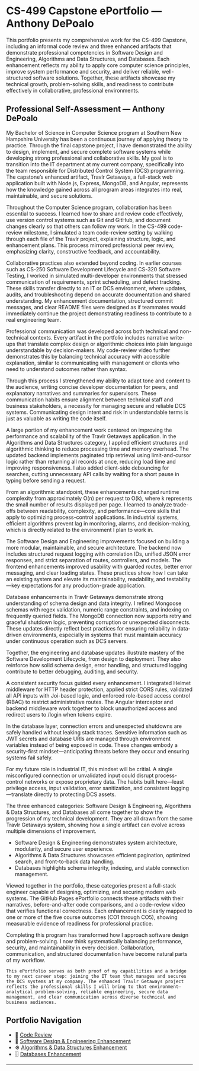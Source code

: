 # CS-499 Capstone ePortfolio — Anthony DePoalo 

This portfolio presents my comprehensive work for the CS-499 Capstone, including an informal code review and three enhanced artifacts that demonstrate professional competencies in Software Design and Engineering, Algorithms and Data Structures, and Databases. Each enhancement reflects my ability to apply core computer science principles, improve system performance and security, and deliver reliable, well-structured software solutions. Together, these artifacts showcase my technical growth, problem-solving skills, and readiness to contribute effectively in collaborative, professional environments.


## Professional Self-Assessment — Anthony DePoalo 

  My Bachelor of Science in Computer Science program at Southern New Hampshire University has been a continuous journey of applying theory to practice. Through the final capstone project, I have demonstrated the ability to design, implement, and secure complete software systems while developing strong professional and collaborative skills. My goal is to transition into the IT department at my current company, specifically into the team responsible for Distributed Control System (DCS) programming. The capstone’s enhanced artifact, Travlr Getaways, a full-stack web application built with Node.js, Express, MongoDB, and Angular, represents how the knowledge gained across all program areas integrates into real, maintainable, and secure solutions. 

  Throughout the Computer Science program, collaboration has been essential to success. I learned how to share and review code effectively, use version control systems such as Git and GitHub, and document changes clearly so that others can follow my work. In the CS-499 code-review milestone, I simulated a team code-review setting by walking through each file of the Travlr project, explaining structure, logic, and enhancement plans. This process mirrored professional peer review, emphasizing clarity, constructive feedback, and accountability. 

  Collaborative practices also extended beyond coding. In earlier courses such as CS-250 Software Development Lifecycle and CS-320 Software Testing, I worked in simulated multi-developer environments that stressed communication of requirements, sprint scheduling, and defect tracking. These skills transfer directly to an IT or DCS environment, where updates, audits, and troubleshooting depend on accurate documentation and shared understanding. My enhancement documentation, structured commit messages, and clear README files were designed as if teammates would immediately continue the project demonstrating readiness to contribute to a real engineering team.

  Professional communication was developed across both technical and non-technical contexts. Every artifact in the portfolio includes narrative write-ups that translate complex design or algorithmic choices into plain language understandable by decision-makers. My code-review video further demonstrates this by balancing technical accuracy with accessible explanation, similar to communicating with management or clients who need to understand outcomes rather than syntax. 
    
  Through this process I strengthened my ability to adapt tone and content to the audience, writing concise developer documentation for peers, and explanatory narratives and summaries for supervisors. These communication habits ensure alignment between technical staff and business stakeholders, a necessity for managing secure and reliable DCS systems. Communicating design intent and risk in understandable terms is just as valuable as writing the code itself.

  A large portion of my enhancement work centered on improving the performance and scalability of the Travlr Getaways application. In the Algorithms and Data Structures category, I applied efficient structures and algorithmic thinking to reduce processing time and memory overhead. The updated backend implements paginated trip retrieval using limit-and-cursor logic rather than returning all records at once, reducing load time and improving responsiveness. I also added client-side debouncing for searches, cutting unnecessary API calls by waiting for a short pause in typing before sending a request. 
  
  From an algorithmic standpoint, these enhancements changed runtime complexity from approximately O(n) per request to O(k), where k represents the small number of results displayed per page. I learned to analyze trade-offs between readability, complexity, and performance—core skills that apply to optimizing process-control applications. In industrial systems, efficient algorithms prevent lag in monitoring, alarms, and decision-making, which is directly related to the environment I plan to work in.

  The Software Design and Engineering improvements focused on building a more modular, maintainable, and secure architecture. The backend now includes structured request logging with correlation IDs, unified JSON error responses, and strict separation of routes, controllers, and models. The frontend enhancements improved usability with guarded routes, better error messaging, and clear loading states. These practices show how I can take an existing system and elevate its maintainability, readability, and testability—key expectations for any production-grade application. 
  
  Database enhancements in Travlr Getaways demonstrate strong understanding of schema design and data integrity. I refined Mongoose schemas with regex validation, numeric range constraints, and indexing on frequently queried fields. The MongoDB connection now supports retry and graceful shutdown logic, preventing corruption or unexpected disconnects. These updates directly reflect best practices for ensuring reliability in data-driven environments, especially in systems that must maintain accuracy under continuous operation such as DCS servers. 
  
  Together, the engineering and database updates illustrate mastery of the Software Development Lifecycle, from design to deployment. They also reinforce how solid schema design, error handling, and structured logging contribute to better debugging, auditing, and security.

  A consistent security focus guided every enhancement. I integrated Helmet middleware for HTTP header protection, applied strict CORS rules, validated all API inputs with Joi-based logic, and enforced role-based access control (RBAC) to restrict administrative routes. The Angular interceptor and backend middleware work together to block unauthorized access and redirect users to /login when tokens expire. 
  
  In the database layer, connection errors and unexpected shutdowns are safely handled without leaking stack traces. Sensitive information such as JWT secrets and database URIs are managed through environment variables instead of being exposed in code. These changes embody a security-first mindset—anticipating threats before they occur and ensuring systems fail safely. 
  
  For my future role in industrial IT, this mindset will be critial. A single misconfigured connection or unvalidated input could disrupt process-control networks or expose proprietary data. The habits built here—least privilege access, input validation, error sanitization, and consistent logging—translate directly to protecting DCS assets.

  The three enhanced categories: Software Design & Engineering, Algorithms & Data Structures, and Databases all come together to show the progression of my technical development. They are all drawn from the same Travlr Getaways system, showing how a single artifact can evolve across multiple dimensions of improvement. 
  
  - Software Design & Engineering demonstrates system architecture, modularity, and secure user experience.
  - Algorithms & Data Structures showcases efficient pagination, optimized search, and front-to-back data handling.
  - Databases highlights schema integrity, indexing, and stable connection management.

  Viewed together in the portfolio, these categories present a full-stack engineer capable of designing, optimizing, and securing modern web systems. The GitHub Pages ePortfolio connects these artifacts with their narratives, before-and-after code comparisons, and a code-review video that verifies functional correctness. Each enhancement is clearly mapped to one or more of the five course outcomes (CO1 through CO5), showing measurable evidence of readiness for professional practice.

  Completing this program has transformed how I approach software design and problem-solving. I now think systematically balancing performance, security, and maintainability in every decision. Collaboration, communication, and structured documentation have become natural parts of my workflow. 
    
    This ePortfolio serves as both proof of my capabilities and a bridge to my next career step: joining the IT team that manages and secures the DCS systems at my company. The enhanced Travlr Getaways project reflects the professional skills I will bring to that environment—analytical problem-solving, reliable engineering, secure data management, and clear communication across diverse technical and business audiences.

## Portfolio Navigation 
- 🎥 [Code Review](code-review/README.md) 
- 🧩 [Software Design & Engineering Enhancement](artifacts/software-design/README.md) 
- ⚙️ [Algorithms & Data Structures Enhancement](artifacts/algorithms/README.md) 
- 🗄️ [Databases Enhancement](artifacts/databases/README.md) 

---
